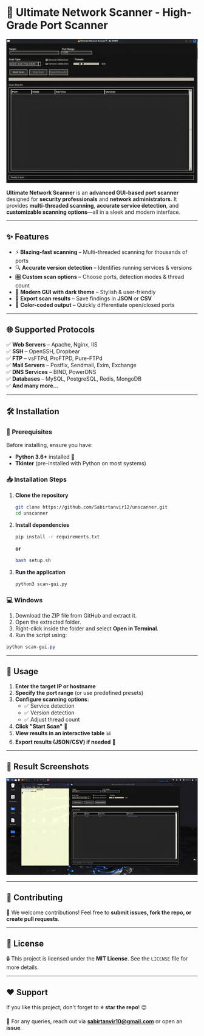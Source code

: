 # 🚀 Ultimate Network Scanner - High-Grade Port Scanner

![Ultimate Network Scanner-GUI](screenshot.png)  


**Ultimate Network Scanner** is an **advanced GUI-based port scanner** designed for **security professionals** and **network administrators**. It provides **multi-threaded scanning**, **accurate service detection**, and **customizable scanning options**—all in a sleek and modern interface.

---

## ✨ Features

- ⚡ **Blazing-fast scanning** – Multi-threaded scanning for thousands of ports  
- 🔍 **Accurate version detection** – Identifies running services & versions  
- 🎛️ **Custom scan options** – Choose ports, detection modes & thread count  
- 🌙 **Modern GUI with dark theme** – Stylish & user-friendly  
- 📄 **Export scan results** – Save findings in **JSON** or **CSV**  
- 🎨 **Color-coded output** – Quickly differentiate open/closed ports  

---

## 🌐 Supported Protocols

✅ **Web Servers** – Apache, Nginx, IIS  
✅ **SSH** – OpenSSH, Dropbear  
✅ **FTP** – vsFTPd, ProFTPD, Pure-FTPd  
✅ **Mail Servers** – Postfix, Sendmail, Exim, Exchange  
✅ **DNS Services** – BIND, PowerDNS  
✅ **Databases** – MySQL, PostgreSQL, Redis, MongoDB  
✅ **And many more...**  

---

## 🛠 Installation

### 📌 Prerequisites  
Before installing, ensure you have:
- **Python 3.6+** installed 🐍  
- **Tkinter** (pre-installed with Python on most systems)  

### 📥 Installation Steps

1. **Clone the repository**  
   ```bash
   git clone https://github.com/Sabirtanvir12/unscanner.git
   cd unscanner
   ```  

2. **Install dependencies**  
   ```bash
   pip install -r requirements.txt
   ```
   **or**
   ```bash
   bash setup.sh
   ```
 
3. **Run the application**  
   ```bash
   python3 scan-gui.py
   ```  

### 💻 Windows
1. Download the ZIP file from GitHub and extract it.
2. Open the extracted folder.
3. Right-click inside the folder and select **Open in Terminal**.
4. Run the script using:
```powershell
python scan-gui.py
```
---

## 🚀 Usage

1. **Enter the target IP or hostname**  
2. **Specify the port range** (or use predefined presets)  
3. **Configure scanning options**:  
   - ✅ Service detection  
   - ✅ Version detection  
   - ✅ Adjust thread count  
4. **Click "Start Scan"** 🏁  
5. **View results in an interactive table** 📊  
6. **Export results (JSON/CSV) if needed** 💾  

---

## 📸 Result Screenshots

![Ultimate Network Scanner-GUI](screenshot1.jpg)

---

## 🤝 Contributing

🚀 We welcome contributions! Feel free to **submit issues, fork the repo, or create pull requests**.  
  

---

## 📜 License

🔒 This project is licensed under the **MIT License**. See the `LICENSE` file for more details.  

---

## ❤️ Support

If you like this project, don't forget to **⭐ star the repo**! 😊  

📧 For any queries, reach out via **[sabirtanvir10@gmail.com](mailto:sabirtanvir10@gmail.com)** or open an **issue**.  
